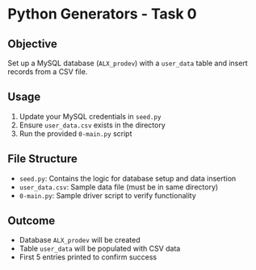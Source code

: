 # Python Generators - Task 0

## Objective
Set up a MySQL database (`ALX_prodev`) with a `user_data` table and insert records from a CSV file.

## Usage
1. Update your MySQL credentials in `seed.py`
2. Ensure `user_data.csv` exists in the directory
3. Run the provided `0-main.py` script

## File Structure
- `seed.py`: Contains the logic for database setup and data insertion
- `user_data.csv`: Sample data file (must be in same directory)
- `0-main.py`: Sample driver script to verify functionality

## Outcome
- Database `ALX_prodev` will be created
- Table `user_data` will be populated with CSV data
- First 5 entries printed to confirm success
